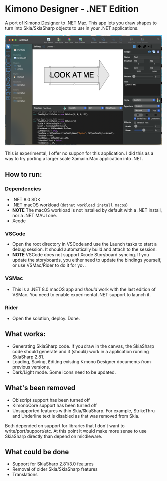 # Kimono Designer - .NET Edition

A port of [Kimono Designer](https://github.com/xamarin/kimonodesigner) to .NET Mac. This app lets you draw shapes to turn into Skia/SkiaSharp objects to use in your .NET applications.

![](screenshots/screenshot.png)

This is experimental, I offer no support for this application. I did this as a way to try porting a larger scale Xamarin.Mac application into .NET.

## How to run:

### Dependencies
- .NET 8.0 SDK
- .NET macOS workload (`dotnet workload install macos`)
- **NOTE** The macOS workload is not installed by default with a .NET install, nor a .NET MAUI one.
- Xcode

### VSCode
- Open the root directory in VSCode and use the Launch tasks to start a debug session. It should automatically build and attach to the session.
- **NOTE** VSCode does not support Xcode Storyboard syncing. If you update the storyboards, you either need to update the bindings yourself, or use VSMac/Rider to do it for you.

### VSMac
- This is a .NET 8.0 macOS app and _should_ work with the last edition of VSMac. You need to enable experimental .NET support to launch it.

### Rider
- Open the solution, deploy. Done.

## What works:

- Generating SkiaSharp code. If you draw in the canvas, the SkiaSharp code should generate and it (should) work in a application running SkiaSharp 2.81.
- Loading, Saving, Editing existing Kimono Designer documents from previous versions.
- Dark/Light mode. Some icons need to be updated.

## What's been removed
- Obiscript support has been turned off
- KimonoCore support has been turned off
- Unsupported features within Skia/SkiaSharp. For example, StrikeThru and Underline text is disabled as that was removed from Skia.

Both depended on support for libraries that I don't want to write/port/support/etc. At this point it would make more sense to use SkiaSharp directly than depend on middleware.

## What could be done
- Support for SkiaSharp 2.81/3.0 features
- Removal of older Skia/SkiaSharp features
- Translations

